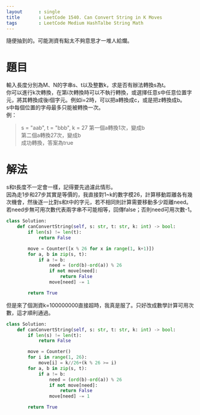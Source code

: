 ```yaml
---
layout      : single
title       : LeetCode 1540. Can Convert String in K Moves
tags 		: LeetCode Medium HashTalbe String Math
---
```

隨便抽到的。可能測資有點太不夠意思才一堆人給爛。

# 題目
輸入長度分別為M、N的字串s、t以及整數k，求是否有辦法轉換s為t。  
你可以進行k次轉換，在第i次轉換時可以不執行轉換，或選擇任意s中任意位置字元，將其轉換成後i個字元。例如i=2時，可以把a轉換成c，或是把z轉換成b。  
s中每個位置的字母最多只能被轉換一次。  
例：  
> s = "aab", t = "bbb", k = 27
> 第一個a轉換1次，變成b  
> 第二個a轉換27次，變成b  
> 成功轉換，答案為true

# 解法
s和t長度不一定會一樣，記得要先過濾此情形。  
因為走1步和27步其實是等價的，我直接對1~k的數字模26，計算移動距離各有幾次機會，然後逐一比對s和t中的字元，若不相同則計算需要移動多少距離need。若need步無可用次數代表兩字串不可能相等，回傳false；否則need可用次數-1。

```python
class Solution:
    def canConvertString(self, s: str, t: str, k: int) -> bool:
        if len(s) != len(t):
            return False

        move = Counter([x % 26 for x in range(1, k+1)])
        for a, b in zip(s, t):
            if a != b:
                need = (ord(b)-ord(a)) % 26
                if not move[need]:
                    return False
                move[need] -= 1

        return True

```

但是來了個測資k=100000000直接超時，我真是服了。只好改成數學計算可用次數，這才順利通過。

```python
class Solution:
    def canConvertString(self, s: str, t: str, k: int) -> bool:
        if len(s) != len(t):
            return False

        move = Counter()
        for i in range(1, 26):
            move[i] = k//26+(k % 26 >= i)
        for a, b in zip(s, t):
            if a != b:
                need = (ord(b)-ord(a)) % 26
                if not move[need]:
                    return False
                move[need] -= 1

        return True
```